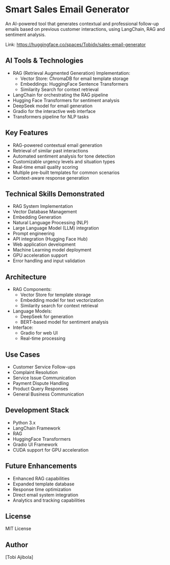 # Smart Sales Email Generator

An AI-powered tool that generates contextual and professional follow-up emails based on previous customer interactions, using LangChain, RAG and sentiment analysis.

Link: https://huggingface.co/spaces/Tobidx/sales-email-generator

## AI Tools & Technologies
- RAG (Retrieval Augmented Generation) Implementation:
  * Vector Store: ChromaDB for email template storage
  * Embeddings: HuggingFace Sentence Transformers
  * Similarity Search for context retrieval
- LangChain for orchestrating the RAG pipeline
- Hugging Face Transformers for sentiment analysis
- DeepSeek model for email generation
- Gradio for the interactive web interface
- Transformers pipeline for NLP tasks

## Key Features
- RAG-powered contextual email generation
- Retrieval of similar past interactions
- Automated sentiment analysis for tone detection
- Customizable urgency levels and situation types
- Real-time email quality scoring
- Multiple pre-built templates for common scenarios
- Context-aware response generation

## Technical Skills Demonstrated
- RAG System Implementation
- Vector Database Management
- Embedding Generation
- Natural Language Processing (NLP)
- Large Language Model (LLM) integration
- Prompt engineering
- API integration (Hugging Face Hub)
- Web application development
- Machine Learning model deployment
- GPU acceleration support 
- Error handling and input validation

## Architecture
- RAG Components:
  * Vector Store for template storage
  * Embedding model for text vectorization
  * Similarity search for context retrieval
- Language Models:
  * DeepSeek for generation
  * BERT-based model for sentiment analysis
- Interface:
  * Gradio for web UI
  * Real-time processing

## Use Cases
- Customer Service Follow-ups
- Complaint Resolution
- Service Issue Communication
- Payment Dispute Handling
- Product Query Responses
- General Business Communication


## Development Stack
- Python 3.x
- LangChain Framework
- RAG
- HuggingFace Transformers
- Gradio UI Framework
- CUDA support for GPU acceleration

## Future Enhancements
- Enhanced RAG capabilities
- Expanded template database
- Response time optimization
- Direct email system integration
- Analytics and tracking capabilities
  

## License
MIT License

## Author
[Tobi Ajibola]
